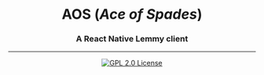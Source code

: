 <h1 align="center">AOS (<em>Ace of Spades</em>)</h1>
<h3 align="center">A React Native Lemmy client</h3>

---
<p align="center">
<a href="https://github.com/1hitsong/AOS">
<img alt="GPL 2.0 License" src="https://img.shields.io/github/license/1hitsong/AOS.svg"/>
</a>
</p>

